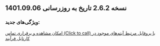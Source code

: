 ## نسخه 2.6.2 تاریخ به روزرسانی 1401.09.06
### ویژگی‌های جدید:
[امکان مشاهده و برقراری تماس (Click to  call) با پروفایل مرتبط آیتم‌های موجود در کارتابل فرآیند]()
